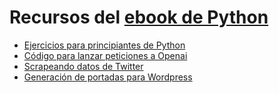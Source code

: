 # Recursos del [ebook de Python](https://macachan.gumroad.com/l/cqvnso)

- [Ejercicios para principiantes de Python](https://github.com/maca-chan/python-ejercicios)
- [Código para lanzar peticiones a Openai](wp-import)
- [Scrapeando datos de Twitter](scraping-twitta)
- [Generación de portadas para Wordpress](generarPortada)
